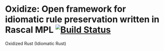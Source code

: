 # Oxidize: Open framework for idiomatic rule preservation written in Rascal MPL [![Build Status](https://travis-ci.org/zborowa/oxidize.svg?branch=master)](https://travis-ci.org/zborowa/oxidize)
Oxidized Rust (Idiomatic Rust)
